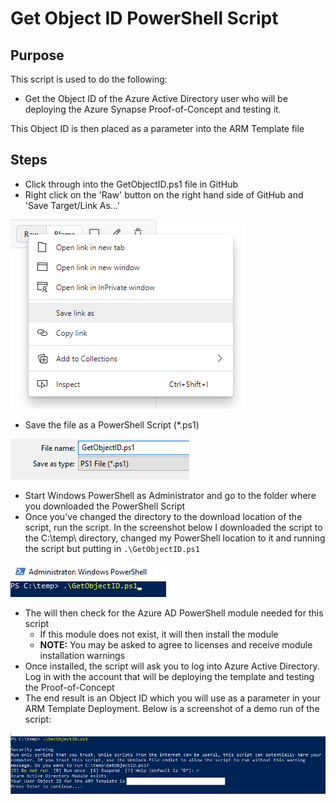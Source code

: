 # Get Object ID PowerShell Script

## Purpose
This script is used to do the following:

- Get the Object ID of the Azure Active Directory user who will be deploying the Azure Synapse Proof-of-Concept and testing it.

This Object ID is then placed as a parameter into the ARM Template file

## Steps
- Click through into the GetObjectID.ps1 file in GitHub
- Right click on the 'Raw' button on the right hand side of GitHub and 'Save Target/Link As...'

![GitHub Raw](https://github.com/Azure-Samples/Synapse/blob/master/poc/101-synapse-poc/images/5.png)

- Save the file as a PowerShell Script (*.ps1)

![Save As](https://github.com/Azure-Samples/Synapse/blob/master/poc/101-synapse-poc/images/6.png)

- Start Windows PowerShell as Administrator and go to the folder where you downloaded the PowerShell Script
- Once you've changed the directory to the download location of the script, run the script. In the screenshot below I downloaded the script to the C:\temp\ directory, changed my PowerShell location to it and running the script but putting in `.\GetObjectID.ps1`

![PowerShell Run](https://github.com/Azure-Samples/Synapse/blob/master/poc/101-synapse-poc/images/7.png)

- The will then check for the Azure AD PowerShell module needed for this script
    - If this module does not exist, it will then install the module
    - **NOTE:** You may be asked to agree to licenses and receive module installation warnings
- Once installed, the script will ask you to log into Azure Active Directory. Log in with the account that will be deploying the template and testing the Proof-of-Concept
- The end result is an Object ID which you will use as a parameter in your ARM Template Deployment. Below is a screenshot of a demo run of the script:

![PowerShell Run](https://github.com/Azure-Samples/Synapse/blob/master/poc/101-synapse-poc/images/8.png)

